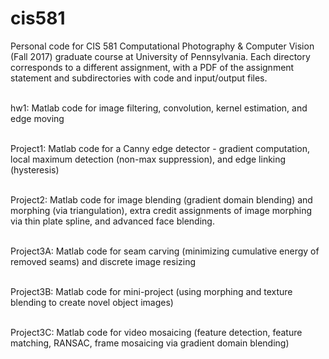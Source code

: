 # cis581

Personal code for CIS 581 Computational Photography & Computer Vision (Fall 2017) graduate course at University of Pennsylvania. Each directory corresponds to a different assignment, with a PDF of the assignment statement and subdirectories with code and input/output files.

<br/> hw1: Matlab code for image filtering, convolution, kernel estimation, and edge moving

<br/> Project1: Matlab code for a Canny edge detector - gradient computation, local maximum detection (non-max suppression), and edge linking (hysteresis)

<br/> Project2: Matlab code for image blending (gradient domain blending) and morphing (via triangulation), extra credit assignments of image morphing via thin plate spline, and advanced face blending.

<br/> Project3A: Matlab code for seam carving (minimizing cumulative energy of removed seams) and discrete image resizing

<br/> Project3B: Matlab code for mini-project (using morphing and texture blending to create novel object images)

<br/> Project3C: Matlab code for video mosaicing (feature detection, feature matching, RANSAC, frame mosaicing via gradient domain blending)

